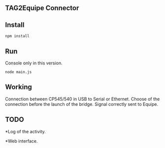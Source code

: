 TAG2Equipe Connector 
------------------------------

Install
-------

    npm install
   


Run
--------

Console only in this version.

    node main.js

Working
---------
Connection between CP545/540 in USB to Serial or Ethernet.
Choose of the connection before the launch of the bridge.
Signal correctly sent to Equipe.


TODO
---------
*Log of the activity.

*Web interface.


